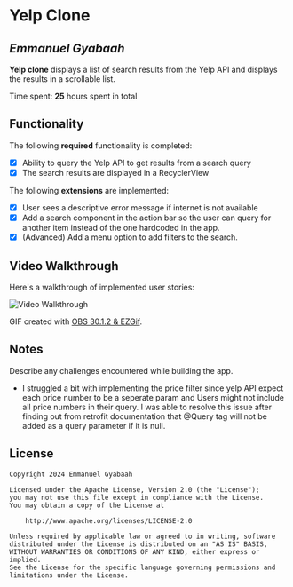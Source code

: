 # Yelp Clone 

## *Emmanuel Gyabaah*

**Yelp clone** displays a list of search results from the Yelp API and displays the results in a scrollable list. 

Time spent: **25** hours spent in total

## Functionality 

The following **required** functionality is completed:

* [x] Ability to query the Yelp API to get results from a search query
* [x] The search results are displayed in a RecyclerView

The following **extensions** are implemented:

* [x] User sees a descriptive error message if internet is not available
* [x] Add a search component in the action bar so the user can query for another item instead of the one hardcoded in the app.
* [x] (Advanced) Add a menu option to add filters to the search.

## Video Walkthrough

Here's a walkthrough of implemented user stories:

<img src='http://i.imgur.com/qXPywKm.gif' title='Video Walkthrough' width='' alt='Video Walkthrough' />

GIF created with [OBS 30.1.2 & EZGif](https://ezgif.com/).

## Notes

Describe any challenges encountered while building the app.
* I struggled a bit with implementing the price filter since yelp API expect each price number to be a seperate param and Users might not include all price numbers in their query. I was able to resolve this issue after finding out from retrofit documentation that @Query tag will not be added as a query parameter if it is null.

## License

    Copyright 2024 Emmanuel Gyabaah

    Licensed under the Apache License, Version 2.0 (the "License");
    you may not use this file except in compliance with the License.
    You may obtain a copy of the License at

        http://www.apache.org/licenses/LICENSE-2.0

    Unless required by applicable law or agreed to in writing, software
    distributed under the License is distributed on an "AS IS" BASIS,
    WITHOUT WARRANTIES OR CONDITIONS OF ANY KIND, either express or implied.
    See the License for the specific language governing permissions and
    limitations under the License.
